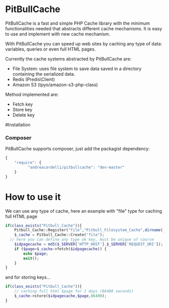 # PitBullCache
PitBullCache is a fast and simple PHP Cache library with the minimum functionalities needed that abstracts different cache mechanisms. It is easy to use and implement with new cache mechanism.

With PitBullCache you can speed up web sites by caching any type of data: variables, queries or even full HTML pages.

Currently the cache systems abstracted by PitBullCache are:

- File System: uses file system to save data saved in a directory containing the serialized data.
- Redis (Predis\Client)
- Amazon S3 (tpyo/amazon-s3-php-class)

Method implemented are:
- Fetch key
- Store key
- Delete key

#Installation
### Composer
PitBullCache supports composer, just add the packagist dependency: 
```javascript
{
    "require": {
    	  "andreacardelli/pitbullcache": "dev-master"
    }
}
```

How to use it
=============

We can use any type of cache, here an example with "file" type for caching full HTML page
```php
if(class_exists("Pitbull_Cache")){
	Pitbull_Cache::Register("file","Pitbull_Filesystem_Cache",dirname(__FILE__) . "/pitbullcache.cache/");
	$_cache = Pitbull_Cache::Create("file");
  // here you can define any type ok key, must be unique of course
	$idpagecache = md5($_SERVER['HTTP_HOST'].$_SERVER['REQUEST_URI']);
	if ($page=$_cache->fetch($idpagecache)) {
		echo $page;
		exit();
	}
}
```
and for storing keys...
```php
if(class_exists("Pitbull_Cache")){
	// caching full html $page for 1 days (86400 seconds)
	$_cache->store($idpagecache,$page,86400);
}
```

